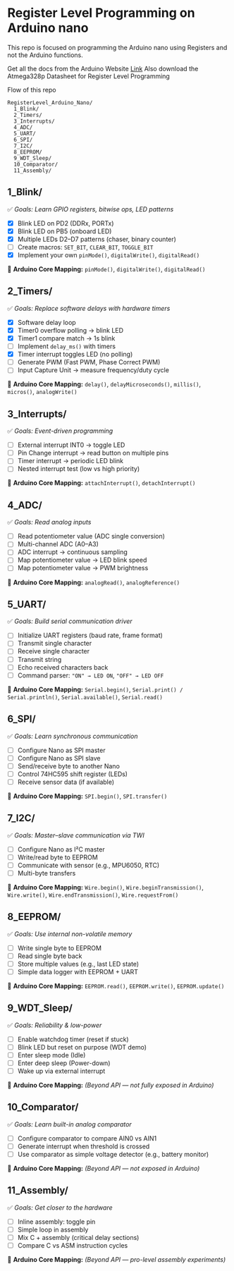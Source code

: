 # Register Level Programming on Arduino nano
This repo is focused on programming the Arduino nano using Registers and not the Arduino functions.  

Get all the docs from the Arduino Website [Link](https://docs.arduino.cc/hardware/nano/)
Also download the Atmega328p Datasheet for Register Level Programming

Flow of this repo  
```
RegisterLevel_Arduino_Nano/
  1_Blink/
  2_Timers/
  3_Interrupts/
  4_ADC/
  5_UART/
  6_SPI/
  7_I2C/
  8_EEPROM/
  9_WDT_Sleep/
  10_Comparator/
  11_Assembly/
``` 

## **1_Blink/**
✅ *Goals: Learn GPIO registers, bitwise ops, LED patterns*

- [X] Blink LED on PD2 (DDRx, PORTx)  
- [X] Blink LED on PB5 (onboard LED)  
- [X] Multiple LEDs D2–D7 patterns (chaser, binary counter)  
- [ ] Create macros: `SET_BIT`, `CLEAR_BIT`, `TOGGLE_BIT`  
- [X] Implement your own `pinMode()`, `digitalWrite()`, `digitalRead()`  

🔗 **Arduino Core Mapping:** `pinMode()`, `digitalWrite()`, `digitalRead()`

## **2_Timers/**
✅ *Goals: Replace software delays with hardware timers*

- [X] Software delay loop  
- [X] Timer0 overflow polling → blink LED  
- [X] Timer1 compare match → 1s blink  
- [ ] Implement `delay_ms()` with timers  
- [X] Timer interrupt toggles LED (no polling)  
- [ ] Generate PWM (Fast PWM, Phase Correct PWM)  
- [ ] Input Capture Unit → measure frequency/duty cycle  

🔗 **Arduino Core Mapping:** `delay()`, `delayMicroseconds()`, `millis()`, `micros()`, `analogWrite()`

## **3_Interrupts/**
✅ *Goals: Event-driven programming*

- [ ] External interrupt INT0 → toggle LED  
- [ ] Pin Change interrupt → read button on multiple pins  
- [ ] Timer interrupt → periodic LED blink  
- [ ] Nested interrupt test (low vs high priority)  

🔗 **Arduino Core Mapping:** `attachInterrupt()`, `detachInterrupt()`

## **4_ADC/**
✅ *Goals: Read analog inputs*

- [ ] Read potentiometer value (ADC single conversion)  
- [ ] Multi-channel ADC (A0–A3)  
- [ ] ADC interrupt → continuous sampling  
- [ ] Map potentiometer value → LED blink speed  
- [ ] Map potentiometer value → PWM brightness  

🔗 **Arduino Core Mapping:** `analogRead()`, `analogReference()`

## **5_UART/**
✅ *Goals: Build serial communication driver*

- [ ] Initialize UART registers (baud rate, frame format)  
- [ ] Transmit single character  
- [ ] Receive single character  
- [ ] Transmit string  
- [ ] Echo received characters back  
- [ ] Command parser: `"ON" → LED ON`, `"OFF" → LED OFF`  

🔗 **Arduino Core Mapping:** `Serial.begin()`, `Serial.print() / Serial.println()`, `Serial.available()`, `Serial.read()`

## **6_SPI/**
✅ *Goals: Learn synchronous communication*

- [ ] Configure Nano as SPI master  
- [ ] Configure Nano as SPI slave  
- [ ] Send/receive byte to another Nano  
- [ ] Control 74HC595 shift register (LEDs)  
- [ ] Receive sensor data (if available)  

🔗 **Arduino Core Mapping:** `SPI.begin()`, `SPI.transfer()`

## **7_I2C/**
✅ *Goals: Master–slave communication via TWI*

- [ ] Configure Nano as I²C master  
- [ ] Write/read byte to EEPROM  
- [ ] Communicate with sensor (e.g., MPU6050, RTC)  
- [ ] Multi-byte transfers  

🔗 **Arduino Core Mapping:** `Wire.begin()`, `Wire.beginTransmission()`, `Wire.write()`, `Wire.endTransmission()`, `Wire.requestFrom()`

## **8_EEPROM/**
✅ *Goals: Use internal non-volatile memory*

- [ ] Write single byte to EEPROM  
- [ ] Read single byte back  
- [ ] Store multiple values (e.g., last LED state)  
- [ ] Simple data logger with EEPROM + UART  

🔗 **Arduino Core Mapping:** `EEPROM.read()`, `EEPROM.write()`, `EEPROM.update()`

## **9_WDT_Sleep/**
✅ *Goals: Reliability & low-power*

- [ ] Enable watchdog timer (reset if stuck)  
- [ ] Blink LED but reset on purpose (WDT demo)  
- [ ] Enter sleep mode (Idle)  
- [ ] Enter deep sleep (Power-down)  
- [ ] Wake up via external interrupt  

🔗 **Arduino Core Mapping:** *(Beyond API — not fully exposed in Arduino)*

## **10_Comparator/**
✅ *Goals: Learn built-in analog comparator*

- [ ] Configure comparator to compare AIN0 vs AIN1  
- [ ] Generate interrupt when threshold is crossed  
- [ ] Use comparator as simple voltage detector (e.g., battery monitor)  

🔗 **Arduino Core Mapping:** *(Beyond API — not exposed in Arduino)*

## **11_Assembly/**
✅ *Goals: Get closer to the hardware*

- [ ] Inline assembly: toggle pin  
- [ ] Simple loop in assembly  
- [ ] Mix C + assembly (critical delay sections)  
- [ ] Compare C vs ASM instruction cycles  

🔗 **Arduino Core Mapping:** *(Beyond API — pro-level assembly experiments)*
